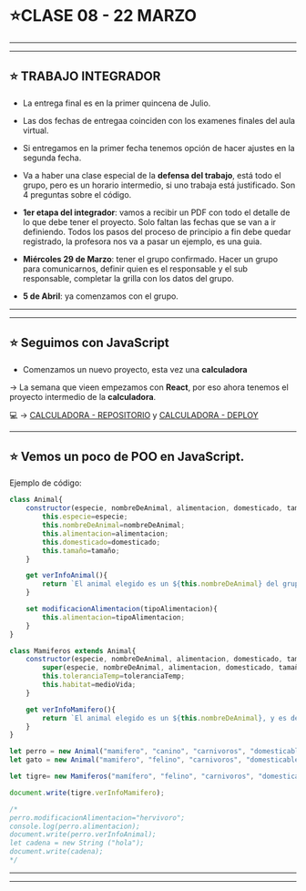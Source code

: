# :star:CLASE 08 - 22 MARZO

---
---

## :star: TRABAJO INTEGRADOR

- La entrega final es en la primer quincena de Julio.

- Las dos fechas de entregaa coinciden con los examenes finales del aula virtual.

- Si entregamos en la primer fecha tenemos opción de hacer ajustes en la segunda fecha.

- Va a haber una clase especial de la **defensa del trabajo**, está todo el grupo, pero es un horario intermedio, si uno trabaja está justificado. Son 4 preguntas sobre el código.

- **1er etapa del integrador**: vamos a recibir un PDF con todo el detalle de lo que debe tener el proyecto. Solo faltan las fechas que se van a ir definiendo. Todos los pasos del proceso de principio a fin debe quedar registrado, la profesora nos va a pasar un ejemplo, es una guia.

- **Miércoles 29 de Marzo**: tener el grupo confirmado. Hacer un grupo para comunicarnos, definir quien es el responsable y el sub responsable, completar la grilla con los datos del grupo.

- **5 de Abril**: ya comenzamos con el grupo.

---
---

##  :star: Seguimos con JavaScript

- Comenzamos un nuevo proyecto, esta vez una **calculadora**

-> La semana que vieen empezamos con **React**, por eso ahora tenemos el proyecto intermedio de la **calculadora**.

:computer: -> [CALCULADORA - REPOSITORIO](https://github.com/eugenia1984/Calculadora) y [CALCULADORA - DEPLOY](https://eugenia1984.github.io/Calculadora/)

---

## :star: Vemos un poco de POO en JavaScript.

Ejemplo de código:

```JavaScript
class Animal{
    constructor(especie, nombreDeAnimal, alimentacion, domesticado, tamaño){
        this.especie=especie;
        this.nombreDeAnimal=nombreDeAnimal;
        this.alimentacion=alimentacion;
        this.domesticado=domesticado;
        this.tamaño=tamaño;
    }

    get verInfoAnimal(){
        return `El animal elegido es un ${this.nombreDeAnimal} del grupo de los ${this.especie}, tiene una alimentación ${this.alimentacion}, tiene un tamaño ${this.tamaño} y es ${this.domesticado} <br>`
    }

    set modificacionAlimentacion(tipoAlimentacion){
        this.alimentacion=tipoAlimentacion;
    }
}

class Mamiferos extends Animal{
    constructor(especie, nombreDeAnimal, alimentacion, domesticado, tamaño, toleranciaTemp, medioVida){
        super(especie, nombreDeAnimal, alimentacion, domesticado, tamaño);
        this.toleranciaTemp=toleranciaTemp;
        this.habitat=medioVida;
    }

    get verInfoMamifero(){
        return `El animal elegido es un ${this.nombreDeAnimal}, y es de la especie ${this.especie} tiene una alimentación ${this.alimentacion}, tiene un tamaño ${this.tamaño} y es ${this.domesticado}, el tigre ${this.toleranciaTemp} y vive en la ${this.habitat} <br>`
    }
}

let perro = new Animal("mamifero", "canino", "carnivoros", "domesticable", "mediano");
let gato = new Animal("mamifero", "felino", "carnivoros", "domesticable", "mediano");

let tigre= new Mamiferos("mamífero", "felino", "carnivoros", "domesticable", "mediano", "resiste a la temperatira", "selva");

document.write(tigre.verInfoMamifero);

/*
perro.modificacionAlimentacion="hervivoro";
console.log(perro.alimentacion);
document.write(perro.verInfoAnimal);
let cadena = new String ("hola");
document.write(cadena);
*/
```

---
---
